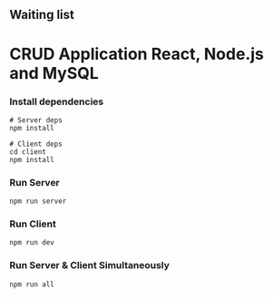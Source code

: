 ## Waiting list

# CRUD Application React, Node.js and MySQL

### Install dependencies

```
# Server deps
npm install

# Client deps
cd client
npm install
```

### Run Server

```
npm run server
```

### Run Client

```
npm run dev
```

### Run Server & Client Simultaneously

```
npm run all
```
